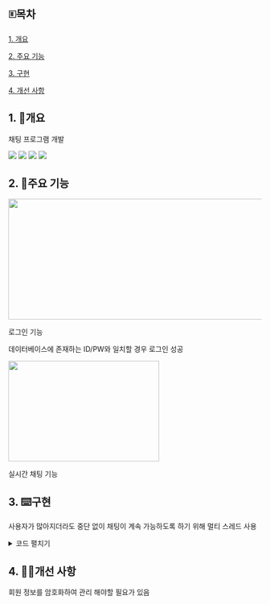 ## 🗉목차
[1. 개요](#1-개요)

[2. 주요 기능](#2-주요-기능)

[3. 구현](#3-구현)

[4. 개선 사항](#4-개선-사항)

## 1. 💬개요
채팅 프로그램 개발

<img src="https://img.shields.io/badge/Java-007396?style=flat&logo=OpenJDK&logoColor=white"/> <img src="https://img.shields.io/badge/sqlite-003B57?style=for-the-badge&logo=sqlite&logoColor=white"> <img src="https://img.shields.io/badge/Tcp&#47;Ip-orange?style=plastic&logo=tcp&#47ip&logoColor=white"/> <img src="https://img.shields.io/badge/sqlite-003B57?style=for-the-badge&logo=sqlite&logoColor=white">

## 2. 🔧주요 기능
<img src="https://github.com/user-attachments/assets/a6559926-8813-42d0-8857-ef9cfa36a1eb" width="600" height="240"/>

로그인 기능

데이터베이스에 존재하는 ID/PW와 일치할 경우 로그인 성공

<img src="https://github.com/user-attachments/assets/cd8ce812-08e7-4a83-afad-a5565bfecf35" width="300" height="200"/>

실시간 채팅 기능

## 3. ⌨️구현

사용자가 많아지더라도 중단 없이 채팅이 계속 가능하도록 하기 위해 멀티 스레드 사용
<details>
<summary>코드 펼치기</summary>

```
public void run() {
    String msg; 
    String[] rmsg; 
    status = true; 
    while(status) {
        try {          
            msg = inMsg.readLine();
            rmsg = msg.split("/");
            msgOut.append(rmsg[0] + ": "+rmsg[1] + "\n");      
            msgOut.setCaretPosition(msgOut.getDocument().getLength());
        } catch(IOException e) {                
            status = false; 
        }
    }
    System.out.println("[multiChatClient]" + thread.getName() + "�����"); 
}
```
클라이언트

서버로부터 메시지를 읽고

이를 화면에 출력
```
class ChatThread extends Thread {		
    String msg;
    String[] Rmsg;				
    private BufferedReader inMsg = null;
    private PrintWriter outMsg = null;

    public void run() {		
        boolean status = true; 
        System.out.println("##ChatThread start...");
        try {
            inMsg = new BufferedReader(new InputStreamReader(s.getInputStream()));
            outMsg = new PrintWriter(s.getOutputStream(), true);				
            while(status) {					
                msg = inMsg.readLine();					
                Rmsg = msg.split("/");										
                msgSendAll(msg);
            } 				
            this.interrupt();
            System.out.println("##"+this.getName()+"stop!!");
        } catch(IOException e) {
            chatlist.remove(this);
            System.out.println("���� �߻�!!");
        }
    }
}
```
서버

서버는 클라이언트의 연결을 수용하고, 각 클라이언트에 대해 ChatThread라는 스레드를 생성

클라이언트로부터 메시지를 읽고, 이를 다른 클라이언트에게 전송
</details>


## 4. 👨‍🔧개선 사항

회원 정보를 암호화하여 관리 해야할 필요가 있음
